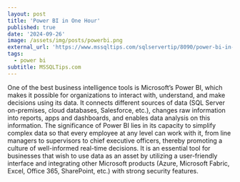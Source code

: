 ```yaml
---
layout: post
title: 'Power BI in One Hour'
published: true
date: '2024-09-26'
image: /assets/img/posts/powerbi.png
external_url: 'https://www.mssqltips.com/sqlservertip/8090/power-bi-in-one-hour/?utm_source=HadiFadlallah'
tags:
  - power bi
subtitle: MSSQLTips.com
---
```

One of the best business intelligence tools is Microsoft’s Power BI, which makes it possible for organizations to interact with, understand, and make decisions using its data. It connects different sources of data (SQL Server on-premises, cloud databases, Salesforce, etc.), changes raw information into reports, apps and dashboards, and enables data analysis on this information. The significance of Power BI lies in its capacity to simplify complex data so that every employee at any level can work with it, from line managers to supervisors to chief executive officers, thereby promoting a culture of well-informed real-time decisions. It is an essential tool for businesses that wish to use data as an asset by utilizing a user-friendly interface and integrating other Microsoft products (Azure, Microsoft Fabric, Excel, Office 365, SharePoint, etc.) with strong security features.
